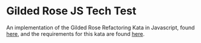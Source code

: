 # Gilded Rose JS Tech Test

An implementation of the Gilded Rose Refactoring Kata in Javascript, found [here](https://github.com/emilybache/GildedRose-Refactoring-Kata), and the requirements for this kata are found [here](../blob/master/GildedRoseRequirements.txt).
